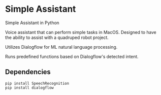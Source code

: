# Simple Assistant
Simple Assistant in Python

Voice assistant that can perform simple tasks in MacOS.
Designed to have the ability to assist with a quadruped robot project.

Utilizes Dialogflow for ML natural language processing.

Runs predefined functions based on Dialogflow's detected intent.

## Dependencies
```
pip install SpeechRecognition
pip install dialogflow
```
